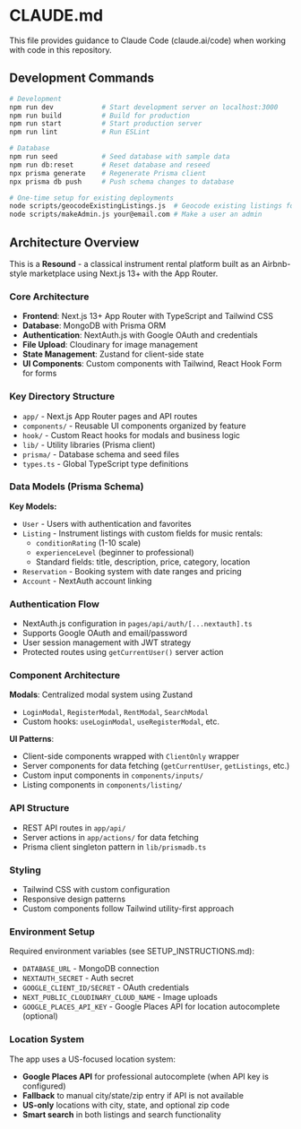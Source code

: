 # CLAUDE.md

This file provides guidance to Claude Code (claude.ai/code) when working with code in this repository.

## Development Commands

```bash
# Development
npm run dev            # Start development server on localhost:3000
npm run build          # Build for production
npm run start          # Start production server
npm run lint           # Run ESLint

# Database
npm run seed           # Seed database with sample data
npm run db:reset       # Reset database and reseed
npx prisma generate    # Regenerate Prisma client
npx prisma db push     # Push schema changes to database

# One-time setup for existing deployments
node scripts/geocodeExistingListings.js  # Geocode existing listings for radius search
node scripts/makeAdmin.js your@email.com # Make a user an admin
```

## Architecture Overview

This is a **Resound** - a classical instrument rental platform built as an Airbnb-style marketplace using Next.js 13+ with the App Router.

### Core Architecture

- **Frontend**: Next.js 13+ App Router with TypeScript and Tailwind CSS
- **Database**: MongoDB with Prisma ORM
- **Authentication**: NextAuth.js with Google OAuth and credentials
- **File Upload**: Cloudinary for image management
- **State Management**: Zustand for client-side state
- **UI Components**: Custom components with Tailwind, React Hook Form for forms

### Key Directory Structure

- `app/` - Next.js App Router pages and API routes
- `components/` - Reusable UI components organized by feature
- `hook/` - Custom React hooks for modals and business logic
- `lib/` - Utility libraries (Prisma client)
- `prisma/` - Database schema and seed files
- `types.ts` - Global TypeScript type definitions

### Data Models (Prisma Schema)

**Key Models:**
- `User` - Users with authentication and favorites
- `Listing` - Instrument listings with custom fields for music rentals:
  - `conditionRating` (1-10 scale)
  - `experienceLevel` (beginner to professional)
  - Standard fields: title, description, price, category, location
- `Reservation` - Booking system with date ranges and pricing
- `Account` - NextAuth account linking

### Authentication Flow

- NextAuth.js configuration in `pages/api/auth/[...nextauth].ts`
- Supports Google OAuth and email/password
- User session management with JWT strategy
- Protected routes using `getCurrentUser()` server action

### Component Architecture

**Modals**: Centralized modal system using Zustand
- `LoginModal`, `RegisterModal`, `RentModal`, `SearchModal`
- Custom hooks: `useLoginModal`, `useRegisterModal`, etc.

**UI Patterns**:
- Client-side components wrapped with `ClientOnly` wrapper
- Server components for data fetching (`getCurrentUser`, `getListings`, etc.)
- Custom input components in `components/inputs/`
- Listing components in `components/listing/`

### API Structure

- REST API routes in `app/api/`
- Server actions in `app/actions/` for data fetching
- Prisma client singleton pattern in `lib/prismadb.ts`

### Styling

- Tailwind CSS with custom configuration
- Responsive design patterns
- Custom components follow Tailwind utility-first approach

### Environment Setup

Required environment variables (see SETUP_INSTRUCTIONS.md):
- `DATABASE_URL` - MongoDB connection
- `NEXTAUTH_SECRET` - Auth secret
- `GOOGLE_CLIENT_ID/SECRET` - OAuth credentials
- `NEXT_PUBLIC_CLOUDINARY_CLOUD_NAME` - Image uploads
- `GOOGLE_PLACES_API_KEY` - Google Places API for location autocomplete (optional)

### Location System

The app uses a US-focused location system:
- **Google Places API** for professional autocomplete (when API key is configured)
- **Fallback** to manual city/state/zip entry if API is not available
- **US-only** locations with city, state, and optional zip code
- **Smart search** in both listings and search functionality